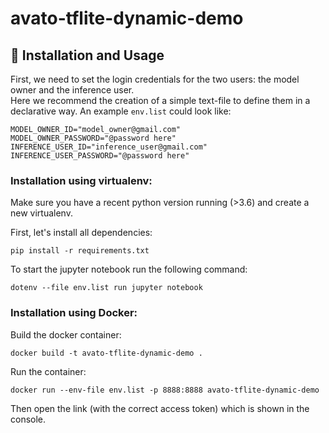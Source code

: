 # avato-tflite-dynamic-demo


## 🚴 Installation and Usage 

First, we need to set the login credentials for the two users: the model owner and the inference user.  
Here we recommend the creation of a simple text-file to define them in a declarative way. 
An example `env.list` could look like:
```
MODEL_OWNER_ID="model_owner@gmail.com"
MODEL_OWNER_PASSWORD="@password here"
INFERENCE_USER_ID="inference_user@gmail.com"
INFERENCE_USER_PASSWORD="@password here"
```

### Installation using virtualenv:

Make sure you have a recent python version running (>3.6) and create a new virtualenv.

First, let's install all dependencies:

```
pip install -r requirements.txt
```

To start the jupyter notebook run the following command:

```
dotenv --file env.list run jupyter notebook
```

### Installation using Docker:

Build the docker container:

```
docker build -t avato-tflite-dynamic-demo . 
```

Run the container:

```
docker run --env-file env.list -p 8888:8888 avato-tflite-dynamic-demo
```

Then open the link (with the correct access token) which is shown in the console.